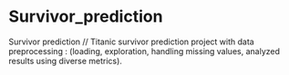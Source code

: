 # Survivor_prediction
 Survivor prediction // Titanic survivor prediction project with data preprocessing : (loading, exploration, handling missing values, analyzed results using diverse metrics).
